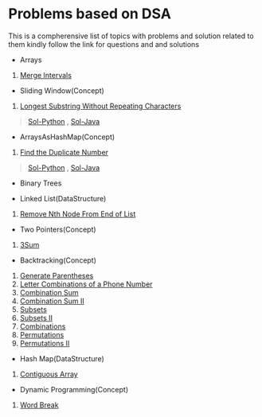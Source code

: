 # Problems based on DSA
This is a compherensive list of topics with problems and solution related to them kindly follow the link for questions
and and solutions

- Arrays
1. [Merge Intervals](https://leetcode.com/problems/merge-intervals/)

- Sliding Window(Concept)
1. [Longest Substring Without Repeating Characters](https://leetcode.com/problems/longest-substring-without-repeating-characters/)
>[Sol-Python](https://github.com/ANUBHAVNATANI/Data-Structures-And-Algorithms/blob/master/Problems/SlidingWindow/LC3.py) , [Sol-Java](https://github.com/ANUBHAVNATANI/Data-Structures-And-Algorithms/blob/master/Problems/SlidingWindow/LC3.java)

- ArraysAsHashMap(Concept)
1. [Find the Duplicate Number](https://leetcode.com/problems/find-the-duplicate-number/)
>[Sol-Python](https://github.com/ANUBHAVNATANI/Data-Structures-And-Algorithms/blob/master/Problems/ArrayAsHashMap/LC287.py) , [Sol-Java](https://github.com/ANUBHAVNATANI/Data-Structures-And-Algorithms/blob/master/Problems/ArrayAsHashMap/LC287.java)
  

- Binary Trees

- Linked List(DataStructure)
1. [Remove Nth Node From End of List](https://leetcode.com/problems/remove-nth-node-from-end-of-list/)

- Two Pointers(Concept)
1. [3Sum](https://leetcode.com/problems/3sum/)

- Backtracking(Concept)
1. [Generate Parentheses](https://leetcode.com/problems/generate-parentheses/)
2. [Letter Combinations of a Phone Number](https://leetcode.com/problems/letter-combinations-of-a-phone-number/)
3. [Combination Sum](https://leetcode.com/problems/combination-sum/)
4. [Combination Sum II](https://leetcode.com/problems/combination-sum-ii/)
5. [Subsets](https://leetcode.com/problems/subsets/)
6. [Subsets II](https://leetcode.com/problems/subsets-ii/)
7. [Combinations](https://leetcode.com/problems/combinations/)
8. [Permutations](https://leetcode.com/problems/permutations/)
9. [Permutations II](https://leetcode.com/problems/permutations-ii/)

- Hash Map(DataStructure)
1. [Contiguous Array](https://leetcode.com/problems/contiguous-array/)

- Dynamic Programming(Concept)
1. [Word Break](https://leetcode.com/problems/word-break/)